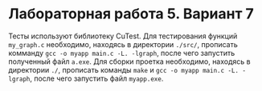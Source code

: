 # Лабораторная работа 5. Вариант 7
Тесты используют библиотеку CuTest. Для тестирования функций `my_graph.c` необходимо, находясь в директории `./src/`, прописать комманду `gcc -o myapp main.c -L. -lgraph`, после чего запустить полученный файл `a.exe`.
Для сборки проетка необходимо, находясь в директории `./`, прописать команды `make` и `gcc -o myapp main.c -L. -lgraph`, после чего запустить файл `myapp.exe`.

